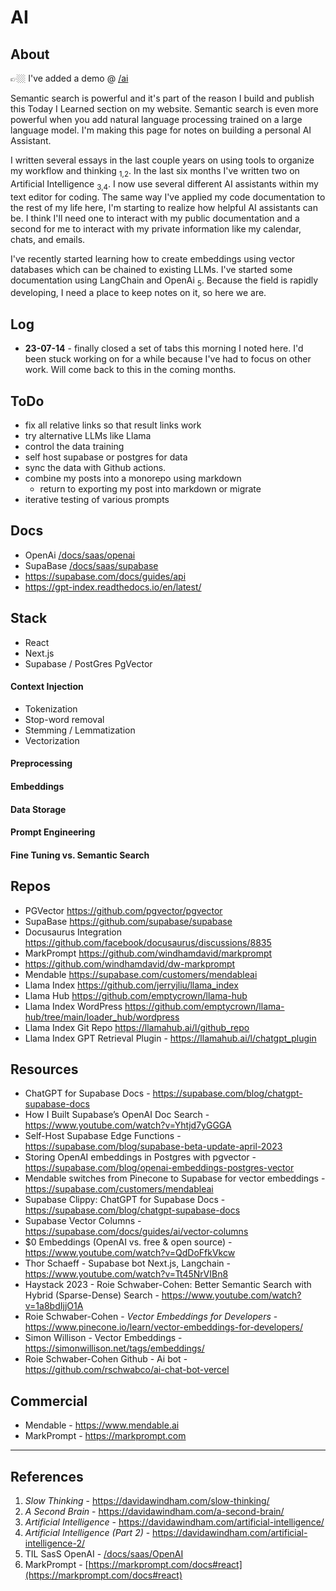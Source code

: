 # AI

## About

👉🏼 I've added a demo @ [/ai](/ai)

Semantic search is powerful and it's part of the reason I build and publish this Today I Learned section on my website. Semantic search is even more powerful when you add natural language processing trained on a large language model. I'm making this page for notes on building a personal AI Assistant. 

I written several essays in the last couple years on using tools to organize my workflow and thinking <sub>1,2</sub>. In the last six months I've written two on Artificial Intelligence <sub>3,4</sub>. I now use several different AI assistants within my text editor for coding. The same way I've applied my code documentation to the rest of my life here, I'm starting to realize how helpful AI assistants can be. I think I'll need one to interact with my public documentation and a second for me to interact with my private information like my calendar, chats, and emails.  

I've recently started learning how to create embeddings using vector databases which can be chained to existing LLMs. I've started some documentation using LangChain and OpenAi <sub>5</sub>. Because the field is rapidly developing, I need a place to keep notes on it, so here we are. 

## Log

- **23-07-14** - finally closed a set of tabs this morning I noted here. I'd been stuck working on for a while because I've had to focus on other work. Will come back to this in the coming months. 

## ToDo

- fix all relative links so that result links work
- try alternative LLMs like Llama
- control the data training 
- self host supabase or postgres for data
- sync the data with Github actions. 
- combine my posts into a monorepo using markdown
  - return to exporting my post into markdown or migrate
- iterative testing of various prompts

## Docs

- OpenAi [/docs/saas/openai](/docs/saas/openai)
- SupaBase [/docs/saas/supabase](/docs/saas/supabase)
- https://supabase.com/docs/guides/api
- https://gpt-index.readthedocs.io/en/latest/

## Stack

- React
- Next.js
- Supabase / PostGres PgVector

#### Context Injection

- Tokenization
- Stop-word removal
- Stemming / Lemmatization
- Vectorization

#### Preprocessing

#### Embeddings

#### Data Storage

#### Prompt Engineering

#### Fine Tuning vs. Semantic Search




## Repos 

- PGVector https://github.com/pgvector/pgvector
- SupaBase https://github.com/supabase/supabase
- Docusaurus Integration https://github.com/facebook/docusaurus/discussions/8835
- MarkPrompt https://github.com/windhamdavid/markprompt
- https://github.com/windhamdavid/dw-markprompt
- Mendable https://supabase.com/customers/mendableai
- Llama Index https://github.com/jerryjliu/llama_index
- Llama Hub https://github.com/emptycrown/llama-hub
- Llama Index WordPress https://github.com/emptycrown/llama-hub/tree/main/loader_hub/wordpress
- Llama Index Git Repo https://llamahub.ai/l/github_repo
- Llama Index GPT Retrieval Plugin - https://llamahub.ai/l/chatgpt_plugin


## Resources

- ChatGPT for Supabase Docs - https://supabase.com/blog/chatgpt-supabase-docs
- How I Built Supabase’s OpenAI Doc Search - https://www.youtube.com/watch?v=Yhtjd7yGGGA
- Self-Host Supabase Edge Functions - https://supabase.com/blog/supabase-beta-update-april-2023
- Storing OpenAI embeddings in Postgres with pgvector - https://supabase.com/blog/openai-embeddings-postgres-vector
- Mendable switches from Pinecone to Supabase for vector embeddings - https://supabase.com/customers/mendableai
- Supabase Clippy: ChatGPT for Supabase Docs - https://supabase.com/blog/chatgpt-supabase-docs
- Supabase Vector Columns - https://supabase.com/docs/guides/ai/vector-columns
- $0 Embeddings (OpenAI vs. free & open source) - https://www.youtube.com/watch?v=QdDoFfkVkcw
- Thor Schaeff - Supabase bot Next.js, Langchain - https://www.youtube.com/watch?v=Tt45NrVIBn8
- Haystack 2023 - Roie Schwaber-Cohen: Better Semantic Search with Hybrid (Sparse-Dense) Search - https://www.youtube.com/watch?v=1a8bdIjjO1A
- Roie Schwaber-Cohen - _Vector Embeddings for Developers_ - https://www.pinecone.io/learn/vector-embeddings-for-developers/
- Simon Willison - Vector Embeddings - https://simonwillison.net/tags/embeddings/
- Roie Schwaber-Cohen Github - Ai bot - https://github.com/rschwabco/ai-chat-bot-vercel



## Commercial

- Mendable - https://www.mendable.ai
- MarkPrompt - https://markprompt.com

---
## References

1. _Slow Thinking_ - https://davidawindham.com/slow-thinking/
2. _A Second Brain_ - https://davidawindham.com/a-second-brain/
3. _Artificial Intelligence_ - https://davidawindham.com/artificial-intelligence/
4. _Artificial Intelligence (Part 2)_ - https://davidawindham.com/artificial-intelligence-2/
5. TIL SasS OpenAI - [/docs/saas/OpenAI](/docs/saas/OpenAI)
6. MarkPrompt - [https://markprompt.com/docs#react](https://markprompt.com/docs#react)
